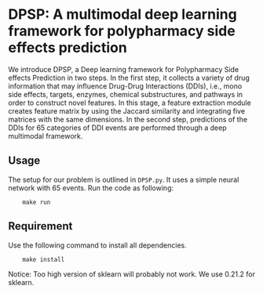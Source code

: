 # DPSP: A multimodal deep learning framework for polypharmacy side effects prediction
We introduce DPSP, a Deep learning framework for Polypharmacy Side effects Prediction in two steps. In the first step, it collects a variety of drug information that may influence Drug-Drug Interactions (DDIs), i.e., mono side effects, targets, enzymes, chemical substructures, and pathways in order to construct novel features. In this stage, a feature extraction module creates feature matrix by using the Jaccard similarity and integrating five matrices with the same dimensions. In the second step, predictions of the DDIs for 65 categories of DDI events are performed through a deep multimodal framework.
## Usage
The setup for our problem is outlined in `DPSP.py`. It uses a simple neural network with 65 events. Run the code as following:

```
    make run
```
## Requirement

Use the following command to install all dependencies. 
```
    make install
```

Notice: Too high version of sklearn will probably not work. We use 0.21.2 for sklearn.
